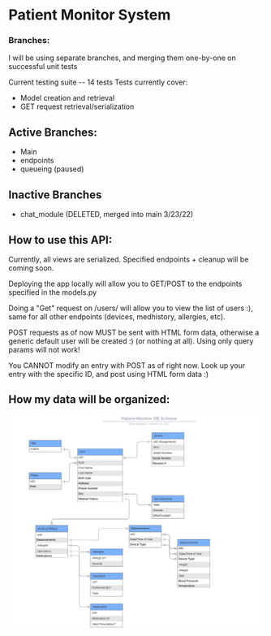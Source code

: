 # Patient Monitor System

### Branches:
I will be using separate branches, and merging them one-by-one on successful unit tests

Current testing suite -- 14 tests
Tests currently cover:
* Model creation and retrieval 
* GET request retrieval/serialization

## Active Branches:
* Main
* endpoints
* queueing (paused)

## Inactive Branches
* chat_module (DELETED, merged into main 3/23/22)

## How to use this API:
Currently, all views are serialized. Specified endpoints + cleanup will be coming soon.

Deploying the app locally will allow you to GET/POST to the endpoints specified in the models.py

Doing a "Get" request on /users/ will allow you to view the list of users :), same for all other endpoints (devices, medhistory, allergies, etc).

POST requests as of now MUST be sent with HTML form data, otherwise a generic default user will be created :) (or nothing at all). Using only query params will not work!

You CANNOT modify an entry with POST as of right now. Look up your entry with the specific ID, and post using HTML form data :)

## How my data will be organized:
![DB Schema](ProposedDBSchema.png)
